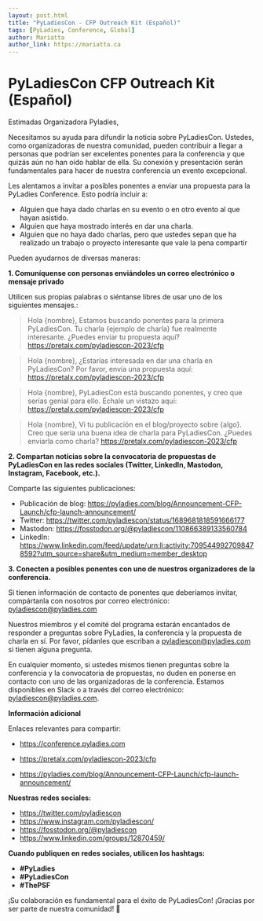 ```yaml
---
layout: post.html
title: "PyLadiesCon - CFP Outreach Kit (Español)"
tags: [PyLadies, Conference, Global]
author: Mariatta
author_link: https://mariatta.ca
---
```


# PyLadiesCon CFP Outreach Kit (Español)

Estimadas Organizadora Pyladies,

Necesitamos su ayuda para difundir la noticia sobre PyLadiesCon. Ustedes, como
organizadoras de nuestra comunidad, pueden contribuir a llegar a personas que 
podrían ser excelentes ponentes para la conferencia y que quizás aún no han oído
hablar de ella. Su conexión y presentación serán fundamentales para hacer de
nuestra conferencia un evento excepcional.

Les alentamos a invitar a posibles ponentes a enviar una propuesta para la
PyLadies Conference. Esto podría incluir a:

- Alguien que haya dado charlas en su evento o en otro evento al que hayan asistido.
- Alguien que haya mostrado interés en dar una charla.
- Alguien que no haya dado charlas, pero que ustedes sepan que ha realizado un
  trabajo o proyecto interesante que vale la pena compartir

Pueden ayudarnos de diversas maneras:

**1. Comuníquense con personas enviándoles un correo electrónico o mensaje privado**
   
   Utilicen sus propias palabras o siéntanse libres de usar uno de los siguientes mensajes.:

   > Hola {nombre}, Estamos buscando ponentes para la primera PyLadiesCon.
   > Tu charla {ejemplo de charla} fue realmente interesante. ¿Puedes enviar tu propuesta aquí?
   > https://pretalx.com/pyladiescon-2023/cfp


   > Hola {nombre}, ¿Estarías interesada en dar una charla en PyLadiesCon?
   > Por favor, envía una propuesta aquí: https://pretalx.com/pyladiescon-2023/cfp

   > Hola {nombre}, PyLadiesCon está buscando ponentes, y creo que serías genial para ello. 
   > Échale un vistazo aquí: https://pretalx.com/pyladiescon-2023/cfp

   > Hola {nombre}, Vi tu publicación en el blog/proyecto sobre {algo}. Creo que sería una buena 
   > idea de charla para PyLadiesCon. ¿Puedes enviarla como charla? https://pretalx.com/pyladiescon-2023/cfp

**2. Compartan noticias sobre la convocatoria de propuestas de PyLadiesCon en
     las redes sociales (Twitter, LinkedIn, Mastodon, Instagram, Facebook, etc.).** 

   Comparte las siguientes publicaciones:

   - Publicación de blog: https://pyladies.com/blog/Announcement-CFP-Launch/cfp-launch-announcement/
   - Twitter: https://twitter.com/pyladiescon/status/1689681818591666177
   - Mastodon: https://fosstodon.org/@pyladiescon/110866389133560784
   - LinkedIn: https://www.linkedin.com/feed/update/urn:li:activity:7095449927098478592?utm_source=share&utm_medium=member_desktop

**3. Conecten a posibles ponentes con uno de nuestros organizadores de la conferencia.**

   Si tienen información de contacto de ponentes que deberíamos invitar,
   compártanla con nosotros por correo electrónico:
   pyladiescon@pyladies.com

Nuestros miembros y el comité del programa estarán encantados de responder a
preguntas sobre PyLadies, la conferencia y la propuesta de charla en sí. Por
favor, pídanles que escriban a pyladiescon@pyladies.com si tienen alguna pregunta.

En cualquier momento, si ustedes mismos tienen preguntas sobre la conferencia y
la convocatoria de propuestas, no duden en ponerse en contacto con uno de las
organizadoras de la conferencia. Estamos disponibles en Slack o a través del
correo electrónico: pyladiescon@pyladies.com.


**Información adicional**

Enlaces relevantes para compartir:

- https://conference.pyladies.com

- https://pretalx.com/pyladiescon-2023/cfp

- https://pyladies.com/blog/Announcement-CFP-Launch/cfp-launch-announcement/

**Nuestras redes sociales:**

- https://twitter.com/pyladiescon
- https://www.instagram.com/pyladiescon/
- https://fosstodon.org/@pyladiescon
- https://www.linkedin.com/groups/12870459/


**Cuando publiquen en redes sociales, utilicen los hashtags:**

- **#PyLadies**
- **#PyLadiesCon**
- **#ThePSF**

¡Su colaboración es fundamental para el éxito de PyLadiesCon!
¡Gracias por ser parte de nuestra comunidad! 🐍